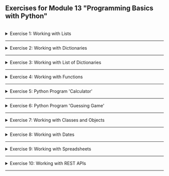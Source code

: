 ## Exercises for Module 13 "Programming Basics with Python"
<br />

<details>
<summary>Exercise 1: Working with Lists</summary>
<br />

**Tasks:**

Using the following list:

```python
my_list = [1, 2, 2, 4, 4, 5, 6, 8, 10, 13, 22, 35, 52, 83]
```
1. Task: Write a program that prints out all the elements of the list that are higher than or equal 10.
2. Task: Instead of printing the elements one by one, make a new list that has all the elements higher than or equal 10 from this list in it and print out this new list.
3. Task: Ask the user for a number as input and print a list that contains only those elements from my_list that are higher than the number given by the user.

**Solution:**

1. Task
```python
for number in my_list:
    if number >= 10:
        print(number)
```

2. Task
```python
new_list = []
for number in my_list:
    if number >= 10:
        new_list.append(number)
print(new_list)
```

3. Task
```python
threshold = input("Enter a number: ")
new_list = []
for number in my_list:
    if number > int(threshold):
        new_list.append(number)
print(new_list)
```

</details>

******

<details>
<summary>Exercise 2: Working with Dictionaries</summary>
<br />

**Tasks:**

Using the following dictionary:
```python
employee = {
  "name": "Tim",
  "age": 30,
  "birthday": "1990-03-10",
  "job": "DevOps Engineer"
}
```

Write a Python Script that:
1. Task: Updates the job to Software Engineer
2. Task: Removes the age key from the dictionary
3. Task: Loops through the dictionary and prints the key:value pairs one by one


Using the following 2 dictionaries:
```python
dict_one = {'a': 100, 'b': 400} 
dict_two = {'x': 300, 'y': 200}
```

Write a Python Script that:
4. Task: Merges these two Python dictionaries into 1 new dictionary
5. Task: Sums up all the values in the new dictionary and print it out
6. Task: Prints the max and minimum values of the dictionary

**Solution:**

1. Task
```python
employee['job'] = 'Software Engineer'
```

2. Task
```python
employee.pop('age')
```

3. Task
```python
for key, value in employee.items():
    print(f"{key}:{value}")
```

4. Task
```python
dict_merged = dict_one.copy()
dict_merged.update(dict_two)
```

5. Task
```python
sum = 0
for value in dict_merged.values():
    sum = sum + value
print(f"Sum of values = {sum}")
```

6. Task
```python
min = None
max = None
for value in dict_merged.values():
    if min == None:
        min = value
    elif value < min:
        min = value
    if max == None:
        max = value
    elif value > max:
        max = value
print(f"min = {min}, max = {max}")

# or
all_values = []
for value in dict_merged.values():
    all_values.append(value)
all_values.sort()
print(f"min = {all_values[0]}, max = {all_values[-1]}")
```

</details>

******

<details>
<summary>Exercise 3: Working with List of Dictionaries</summary>
<br />

**Tasks:**

Using a list of 2 dictionaries:
```python
employees = [{
  "name": "Tina",
  "age": 30,
  "birthday": "1990-03-10",
  "job": "DevOps Engineer",
  "address": {
    "city": "New York",
    "country": "USA"
  }
},
{
  "name": "Tim",
  "age": 35,
  "birthday": "1985-02-21",
  "job": "Developer",
  "address": {
    "city": "Sydney",
    "country": "Australia"
  }
}]
```

Write a Python Program that:
1. Task: Prints out - the name, job and city of each employee using a loop. The program must work for any number of employees in the list, not just 2.
2. Task: Prints the country of the second employee in the list by accessing it directly without the loop.

**Solution:**

1. Task
```python
for employee in employees:
    print(f"Name: {employee.get('name')}")
    print(f"Job:  {employee.get('job')}")
    print(f"City: {employee.get('address').get('city')}")
    print("--------")
```

2. Task
```python
print(f"2nd employee's country: {employees[1].get('address').get('country')}")
```

</details>

******

<details>
<summary>Exercise 4: Working with Functions</summary>
<br />

**Tasks:**

1. Task: Write a function that accepts a list of dictionaries with employee age (see example list from the Exercise 3) and prints out the name and age of the youngest employee.
2. Task: Write a function that accepts a string and calculates the number of upper case letters and lower case letters.
3. Task: Write a function that prints the even numbers from a provided list.
4. Task: For cleaner code, declare these functions in its own helper module and use them in the main.py file

**Solution:**

1. Task
```python
def print_youngest(employees):
    youngest = employees[0]
    for employee in employees:
        if int(employee.get('age')) < int(youngest.get('age')):
            youngest = employee
    print(f"{youngest.get('name')} ({youngest.get('age')})")
```

2. Task
```python
def count_upper_lower_case_characters(text):
    upper = 0
    lower = 0
    for character in list(text):
        if character.isupper():
            upper += 1
        elif character.islower():
            lower += 1
    print(f"number of uppercase characters: {upper}")
    print(f"number of lowercase characters: {lower}")
```

3. Task
```python
def print_even(numbers):
    for number in numbers:
        if number % 2 == 0:
            print(number)
```

4. Task

Move all the above functions into a file called `ex4_helper.py` and create a file called `ex4_main.py` with the following content:

```python
from ex4_helper import *

# test print_youngest():
employees = [{
  "name": "Tina",
  "age": 30,
  "birthday": "1990-03-10",
  "job": "DevOps Engineer",
  "address": {
    "city": "New York",
    "country": "USA"
  }
},
{
  "name": "Tom",
  "age": 15,
  "birthday": "2005-04-06",
  "job": "Student",
  "address": {
    "city": "Zurich",
    "country": "Switzerland"
  }
},
{
  "name": "Tim",
  "age": 35,
  "birthday": "1985-02-21",
  "job": "Developer",
  "address": {
    "city": "Sydney",
    "country": "Australia"
  }
}]

print_youngest(employees) # should print "Tom (15)"


# test count_upper_lower_case_characters():
text = "The quick brown fox called Ferox jumps over the lazy dog's back 123 times."
count_upper_lower_case_characters(text) # should count 2 uppercase and 54 lowercase characters

# test print_even():
numbers = [0,1,2,3,4,5,6,7,8,9,10]
print_even(numbers) # should print 0, 2, 4, 6, 8, 10
```

Run the ex4_main.py file to test then functions:
```sh
python3 ex4_main.py
```

</details>

******

<details>
<summary>Exercise 5: Python Program 'Calculator'</summary>
<br />

**Tasks:**

Write a simple calculator program that:
- takes user input of 2 numbers and operation to execute
- handles following operations: plus, minus, multiply, divide
- does proper user validation and give feedback: only numbers allowed
- Keeps the Calculator program running until the user types “exit”
- Keeps track of how many calculations the user has taken, and when the user exits the calculator program, prints out the number of calculations the user did

Concepts covered: working with different data types, conditionals, type conversion, user input, user input validation

**Solution:**

```python
def validate(user_input):
    args = user_input.split()
    if (len(args) != 3):
        return { "is_valid": False, "result": "invalid number of input elements" }
    
    a1 = args[0]; a2 = args[1]; op = args[2]
    n1 = 0; n2 = 0
    
    try:
        n1 = float(a1)
        if n1.is_integer():
            n1 = int(n1)
    except ValueError:
        return { "is_valid": False, "result": "the first element is not a valid number" }
    
    try:
        n2 = float(a2)
        if n2.is_integer():
            n2 = int(n2)
    except ValueError:
        return { "is_valid": False, "result": "the second element is not a valid number" }
    
    if op != 'plus' and op != 'minus' and op != 'multiply' and op != 'divide':
        return { "is_valid": False, "result": "the third element is not a valid operation name" }

    if op == 'divide' and n2 == 0:
        return { "is_valid": False, "result": "Division by zero is not defined." }

    return { "is_valid": True, "result": [n1, n2, op] }

def int_or_float(number):
    if float(number).is_integer():
        return int(number)
    return number

def calculate(n1, n2, op):
    if op == 'plus':
        print(f"{n1} + {n2} = {int_or_float(n1 + n2)}")
    elif op == 'minus':
        print(f"{n1} - {n2} = {int_or_float(n1 - n2)}")
    elif op == 'multiply':
        print(f"{n1} * {n2} = {int_or_float(n1 * n2)}")
    elif op == 'divide':
        print(f"{n1} / {n2} = {int_or_float(n1 / n2)}")

count = 0
while True:
    user_input = input("Enter two numbers and an operation ('plus', 'minus', 'multiply', 'divide'): ")
    if (user_input == 'exit'):
        print(f"You did {count} calculation(s).")
        break
    
    validation_result = validate(user_input)
    if validation_result.get('is_valid'):
        n1 = validation_result.get('result')[0]
        n2 = validation_result.get('result')[1]
        op = validation_result.get('result')[2]
        calculate(n1, n2, op)
        count += 1
    else:
        print(validation_result.get('result'))
```

</details>

******

<details>
<summary>Exercise 6: Python Program 'Guessing Game'</summary>
<br />

**Tasks:**

Write a program that:
- runs until the user guesses a number (hint: while loop)
- generates a random number between 1 and 9 (including 1 and 9)
- asks the user to guess the number
- then prints a message to the user, whether they guessed too low, too high
- if the user guesses the number right, print out YOU WON! and exit the program

Hint: Use the built-in random module to generate random numbers https://docs.python.org/3.3/library/random.html

Concepts covered: Built-In Module, User Input, Comparison Operator, While loop

**Solution:**

```python
from random import randint

secret_number = randint(1, 9)
guess = input("Guess a number greater of equal to 1 and lower or equal to 9: ")
count = 1
found = False
while not found:
    if not guess.isnumeric():
        guess = input("The value you entered is not a number. Try again: ")
    else:
        guess_n = int(guess)
        if guess_n == secret_number:
            print(f"You won in {count} attempts!")
            found = True
        elif guess_n < secret_number:
            guess = input("Your number is to low. Try again: ")
            count += 1
        else:
            guess = input("Your number is to high. Try again: ")
            count += 1
```

</details>

******

<details>
<summary>Exercise 7: Working with Classes and Objects</summary>
<br />

**Tasks:**

Imagine you are working in a university and need to write a program, which handles data of students, professors and lectures. To work with this data you create classes and objects:

a) Create a Student class

with properties:
- first name
- last name
- age
- lectures he/she attends

with methods:
- can print the full name
- can list the lectures, which the student attends
- can add new lectures to the lectures list (attend a new lecture)
- can remove lectures from the lectures list (leave a lecture)

b) Create a Professor class

with properties:
- first name
- last name
- age
- subjects he/she teaches

with methods:
- can print the full name
- can list the subjects they teach
- can add new subjects to the list
- can remove subjects from the list

c) Create a Lecture class

with properties:
- name
- max number of students
- duration
- list of professors giving this lecture

with methods:
- printing the name and duration of the lecture
- adding professors to the list of professors giving this lecture

d) Bonus task

As both students and professors have a first name, last name and age, you think of a cleaner solution:

**Inheritance** allows us to define a class that inherits all the methods and properties from another class.
- Create a Person class, which is the parent class of Student and Professor classes
- This Person class has the following properties: "first_name", "last_name" and "age"
- and following method: "print_name", which can print the full name
- So you don't need these properties and method in the other two classes. You can easily inherit these.
- Change Student and Professor classes to inherit "first_name", "last_name", "age" properties and "print_name" method from the Person class

**Solution:**

Write the following four classes:

_ex7\_person.py_
```python
class Person:

    def __init__(self, first_name, last_name, age):
        self.first_name = first_name
        self.last_name = last_name
        self.age = age

    def print_name(self):
        print(f"{self.first_name} {self.last_name}")
```

_ex7\_professor.py_
```python
from ex7_person import Person

class Professor(Person):

    def __init__(self, first_name, last_name, age, subjects=[]):
        super().__init__(first_name, last_name, age)
        self.subjects = subjects
    
    def list_subjects(self):
        for subject in self.subjects:
            print(f" - {subject}")
    
    def add_subject(self, subject):
        self.subjects.append(subject)
    
    def remove_subject(self, subject):
        self.subjects.remove(subject)
```

_ex7\_student.py_
```python
from ex7_person import Person

class Student(Person):

    def __init__(self, first_name, last_name, age, lectures=[]):
        super().__init__(first_name, last_name, age)
        self.lectures = lectures
    
    def list_lectures(self):
        for lecture in self.lectures:
            print(f" - {lecture.name}")
    
    def add_lecture(self, lecture):
        self.lectures.append(lecture)
    
    def remove_lecture(self, name_of_lecture_to_remove):
        lecture_to_be_removed = None
        for lecture in self.lectures:
            if lecture.name == name_of_lecture_to_remove:
                lecture_to_be_removed = lecture
                break
        if lecture_to_be_removed != None:
            self.lectures.remove(lecture_to_be_removed)
```

_ex7\_lecture.py_
```python
class Lecture:

    def __init__(self, name, max_students, duration, professors=[]):
        self.name = name
        self.max_students = max_students
        self.duration = duration
        self.professors = professors
    
    def print_info(self):
        print(f"{self.name} ({self.duration} minutes)")
    
    def add_professor(self, professor):
        self.professors.append(professor)
```

To test the functionality of the classes, write a main script with the following content:

_ex7\_main.py_
```python
from ex7_student import Student
from ex7_professor import Professor
from ex7_lecture import Lecture

# Professor
professor = Professor("Linda", "Gray", 42, ['Linux', 'Databases'])
professor.print_name()
professor.add_subject('Programming')
professor.remove_subject('Linux')
professor.list_subjects()

# Lecture
linux_lecture = Lecture("Basic Linux Commands", 25, 45)
linux_lecture.print_info()

python_lecture = Lecture("Programming with Python", 12, 60)
python_lecture.add_professor(professor)

database_lecture = Lecture("MySQL Database Administration", 15, 90)
database_lecture.add_professor(professor)

kubernetes_lecture = Lecture("Kubernetes for Beginners", 10, 60)

# Student
student = Student("Peter", "Smith", 24, [linux_lecture, python_lecture, database_lecture])
student.print_name()
student.add_lecture(kubernetes_lecture)
student.remove_lecture("MySQL Database Administration")
student.list_lectures()
```

</details>

******

<details>
<summary>Exercise 8: Working with Dates</summary>
<br />

**Tasks:**

Write a program that:
- accepts user's birthdate as input
- calculates how many days, hours and minutes are remaining till the next birthday
- prints out the result as a message to the user

**Solution:**

```python
from datetime import datetime
from copy import copy

user_input = input("Enter your birthdate (DD.MM.YYYY): ")
try:
    birthdate = datetime.strptime(user_input, "%d.%m.%Y")
except ValueError:
    print("The entered value is not a valid date or not of the format DD.MM.YYYY")

# the input is valid, so let's calculate the remaining time now
now = datetime.now()

next_birthday = copy(birthdate).replace(year=now.year)
if (next_birthday < now):
    next_birthday = next_birthday.replace(year=now.year + 1)

age = next_birthday.year - birthdate.year

time_till_next_birthday = next_birthday - now
time_till_next_birthday.seconds
hours = int(time_till_next_birthday.seconds / 3600)
minutes = int((time_till_next_birthday.seconds - (hours * 3600)) / 60)

print(f"The time remaining until your {age}th birthday is {time_till_next_birthday.days} days, {hours} hours and {minutes} minutes.")
```

</details>

******

<details>
<summary>Exercise 9: Working with Spreadsheets</summary>
<br />

**Tasks:**

Write a program that:
- reads the provided spreadsheet file "employees.xlsx" (see Download section at the bottom) with the following information/columns: "name", "years of experience", "job title", "date of birth"
- creates a new spreadsheet file "employees_sorted.xlsx" with following info/columns: "name", "years of experience", where the years of experience is sorted in descending order: so the employee name with the most experience in years is on top.

**Solution:**

</details>

******

<details>
<summary>Exercise 10: Working with REST APIs</summary>
<br />

**Tasks:**

Write a program that:
- connects to GitHub API
- gets all the public repositories for a specific GitHub user
- prints the name & URL of every project

**Solution:**

</details>

******
